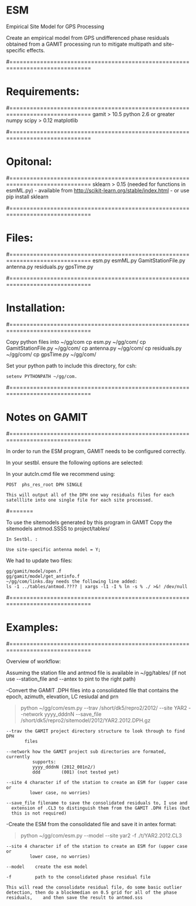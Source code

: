 ESM
===

Empirical Site Model for GPS Processing
 
 Create an empirical model from GPS undifferenced phase residuals obtained from a GAMIT processing run to mitigate multipath and site-specific effects.
 
#==============================================================================
# Requirements:
#==============================================================================
    gamit > 10.5
    python 2.6 or greater
    numpy
    scipy > 0.12
    matplotlib

#==============================================================================
# Opitonal: 
#==============================================================================
    sklearn > 0.15 (needed for functions in esmML.py)
    - available from http://scikit-learn.org/stable/index.html
    - or use pip install sklearn

#==============================================================================
# Files:
#==============================================================================
    esm.py
    esmML.py
    GamitStationFile.py
    antenna.py
    residuals.py
    gpsTime.py
            
#==============================================================================
# Installation:
#==============================================================================

Copy python files into ~/gg/com
    cp esm.py ~/gg/com/
    cp GamitStationFile.py ~/gg/com/
    cp antenna.py ~/gg/com/
    cp residuals.py ~/gg/com/
    cp gpsTime.py ~/gg/com/

Set your python path to include this directory, for csh:
        
    setenv PYTHONPATH ~/gg/com.

#==============================================================================
# Notes on GAMIT
#==============================================================================

In order to run the ESM program, GAMIT needs to be configured correctly.

In your sestbl. ensure the following options are selected:

In your autcln.cmd file we recommend using:

    POST  phs_res_root DPH SINGLE

    This will output all of the DPH one way residuals files for each 
    satelllite into one single file for each site processed.

#=======

To use the sitemodels generated by this program in GAMIT
    Copy the sitemodels antmod.SSSS to project/tables/

    In Sestbl. :  
    
    Use site-specific antenna model = Y;

    
We had to update two files:
 
    gg/gamit/model/open.f
    gg/gamit/model/get_antinfo.f
    ~/gg/com/links.day needs the following line added:
    ls -1 ../tables/antmod.???? | xargs -l1 -I % ln -s % ./ >&! /dev/null
#==============================================================================
# Examples:
#==============================================================================

Overview of workflow:

 Assuming the station file and antmod file is available in ~/gg/tables/
 (if not use --station_file and --antex to pint to the right path)

-Convert the GAMIT .DPH files into a consolidated file that contains the epoch,
 azimuth, elevation, LC resiudal and prn

 > python ~/gg/com/esm.py --trav /short/dk5/repro2/2012/ --site YAR2 --network yyyy_dddnN --save_file /short/dk5/repro2/sitemodel/2012/YAR2.2012.DPH.gz

    --trav the GAMIT project directory structure to look through to find DPH 
           files

    --network how the GAMIT project sub directories are formated, currently 
              supports:
              yyyy_dddnN (2012_001n2/)
              ddd        (001) (not tested yet)

    --site 4 character if of the station to create an ESM for (upper case or 
             lower case, no worries)

    --save_file filename to save the consolidated residuals to, I use and 
      extension of .CL3 to distinguish them from the GAMIT .DPH files (but 
      this is not required)

-Create the ESM from the consolidated file and save it in antex format:

 >   python ~/gg/com/esm.py --model --site yar2 -f ./t/YAR2.2012.CL3  

    --site 4 character if of the station to create an ESM for (upper case or 
             lower case, no worries)
    
    --model    create the esm model

    -f         path to the consolidated phase residual file
     
    This will read the consolidate residual file, do some basic outlier 
    detection, then do a blockmedian on 0.5 grid for all of the phase residuals,    and then save the result to antmod.sss


